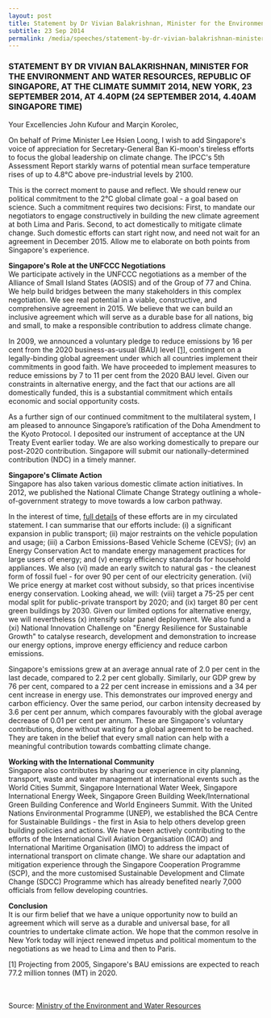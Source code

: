 ```yaml
---
layout: post
title: Statement by Dr Vivian Balakrishnan, Minister for the Environment and Water Resources, Republic of Singapore, at the Climate Summit 2014, New York, 23 September 2014, at 4.40PM (24 September 2014, 4.40AM Singapore Time)
subtitle: 23 Sep 2014
permalink: /media/speeches/statement-by-dr-vivian-balakrishnan-minister-for-the-environment-and-water-resources-republic-of-singapore-at-the-climate-summit-2014-new-york-23-september-2014
---
```


### STATEMENT BY DR VIVIAN BALAKRISHNAN, MINISTER FOR THE ENVIRONMENT AND WATER RESOURCES, REPUBLIC OF SINGAPORE, AT THE CLIMATE SUMMIT 2014, NEW YORK, 23 SEPTEMBER 2014, AT 4.40PM (24 SEPTEMBER 2014, 4.40AM SINGAPORE TIME)

Your Excellencies John Kufour and Marçin Korolec,

On behalf of Prime Minister Lee Hsien Loong, I wish to add Singapore's voice of appreciation for Secretary-General Ban Ki-moon's tireless efforts to focus the global leadership on climate change. The IPCC's 5th Assessment Report starkly warns of potential mean surface temperature rises of up to 4.8°C above pre-industrial levels by 2100.

This is the correct moment to pause and reflect. We should renew our political commitment to the 2°C global climate goal - a goal based on science. Such a commitment requires two decisions: First, to mandate our negotiators to engage constructively in building the new climate agreement at both Lima and Paris. Second, to act domestically to mitigate climate change. Such domestic efforts can start right now, and need not wait for an agreement in December 2015. Allow me to elaborate on both points from Singapore's experience.

**Singapore's Role at the UNFCCC Negotiations**  
We participate actively in the UNFCCC negotiations as a member of the Alliance of Small Island States (AOSIS) and of the Group of 77 and China. We help build bridges between the many stakeholders in this complex negotiation. We see real potential in a viable, constructive, and comprehensive agreement in 2015. We believe that we can build an inclusive agreement which will serve as a durable base for all nations, big and small, to make a responsible contribution to address climate change.

In 2009, we announced a voluntary pledge to reduce emissions by 16 per cent from the 2020 business-as-usual (BAU) level <a href="#no1" target="_self">[1]</a>, contingent on a legally-binding global agreement under which all countries implement their commitments in good faith. We have proceeded to implement measures to reduce emissions by 7 to 11 per cent from the 2020 BAU level. Given our constraints in alternative energy, and the fact that our actions are all domestically funded, this is a substantial commitment which entails economic and social opportunity costs.

As a further sign of our continued commitment to the multilateral system, I am pleased to announce Singapore’s ratification of the Doha Amendment to the Kyoto Protocol. I deposited our instrument of acceptance at the UN Treaty Event earlier today. We are also working domestically to prepare our post-2020 contribution. Singapore will submit our nationally-determined contribution (NDC) in a timely manner.

**Singapore's Climate Action**  
Singapore has also taken various domestic climate action initiatives. In 2012, we published the National Climate Change Strategy outlining a whole-of-government strategy to move towards a low carbon pathway.

In the interest of time, [<a href="/docs/default-source/news-documents/summaryclimatesummit2014v2.pdf" target="_blank">full details</a>](/docs/default-source/news-documents/summaryclimatesummit2014v2.pdf) of these efforts are in my circulated statement. I can summarise that our efforts include: (i) a significant expansion in public transport; (ii) major restraints on the vehicle population and usage; (iii) a Carbon Emissions-Based Vehicle Scheme (CEVS); (iv) an Energy Conservation Act to mandate energy management practices for large users of energy; and (v) energy efficiency standards for household appliances. We also (vi) made an early switch to natural gas - the cleanest form of fossil fuel - for over 90 per cent of our electricity generation. (vii) We price energy at market cost without subsidy, so that prices incentivise energy conservation. Looking ahead, we will: (viii) target a 75-25 per cent modal split for public-private transport by 2020; and (ix) target 80 per cent green buildings by 2030. Given our limited options for alternative energy, we will nevertheless (x) intensify solar panel deployment. We also fund a (xi) National Innovation Challenge on "Energy Resilience for Sustainable Growth" to catalyse research, development and demonstration to increase our energy options, improve energy efficiency and reduce carbon emissions.

Singapore's emissions grew at an average annual rate of 2.0 per cent in the last decade, compared to 2.2 per cent globally. Similarly, our GDP grew by 76 per cent, compared to a 22 per cent increase in emissions and a 34 per cent increase in energy use. This demonstrates our improved energy and carbon efficiency. Over the same period, our carbon intensity decreased by 3.6 per cent per annum, which compares favourably with the global average decrease of 0.01 per cent per annum. These are Singapore's voluntary contributions, done without waiting for a global agreement to be reached. They are taken in the belief that every small nation can help with a meaningful contribution towards combatting climate change.

**Working with the International Community**  
Singapore also contributes by sharing our experience in city planning, transport, waste and water management at international events such as the World Cities Summit, Singapore International Water Week, Singapore International Energy Week, Singapore Green Building Week/International Green Building Conference and World Engineers Summit. With the United Nations Environmental Programme (UNEP), we established the BCA Centre for Sustainable Buildings - the first in Asia to help others develop green building policies and actions. We have been actively contributing to the efforts of the International Civil Aviation Organisation (ICAO) and International Maritime Organisation (IMO) to address the impact of international transport on climate change. We share our adaptation and mitigation experience through the Singapore Cooperation Programme (SCP), and the more customised Sustainable Development and Climate Change (SDCC) Programme which has already benefited nearly 7,000 officials from fellow developing countries.

**Conclusion**  
It is our firm belief that we have a unique opportunity now to build an agreement which will serve as a durable and universal base, for all countries to undertake climate action. We hope that the common resolve in New York today will inject renewed impetus and political momentum to the negotiations as we head to Lima and then to Paris.

<a name="no1" id="no1">[1]</a> Projecting from 2005, Singapore's BAU emissions are expected to reach 77.2 million tonnes (MT) in 2020.
<br><br><br>

Source: [<a href="https://www.mewr.gov.sg/news/statement-by-dr-vivian-balakrishnan--minister-for-the-environment-and-water-resources--at-the-united-nations-climate-summit-2014--new-york-at-23-september-2014--440pm-ny-time" target="_blank">Ministry of the Environment and Water Resources </a>](https://www.mewr.gov.sg/news/statement-by-dr-vivian-balakrishnan--minister-for-the-environment-and-water-resources--at-the-united-nations-climate-summit-2014--new-york-at-23-september-2014--440pm-ny-time)